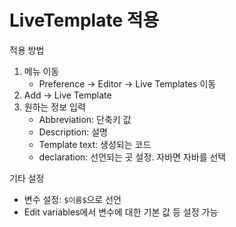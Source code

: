 # LiveTemplate 적용

적용 방법
1. 메뉴 이동
   - Preference -> Editor -> Live Templates 이동
2. Add -> Live Template 
3. 원하는 정보 입력
   - Abbreviation: 단축키 값
   - Description: 설명
   - Template text: 생성되는 코드
   - declaration: 선언되는 곳 설정. 자바면 자바를 선택

기타 설정
- 변수 설정: `$이름$`으로 선언
- Edit variables에서 변수에 대한 기본 값 등 설정 가능